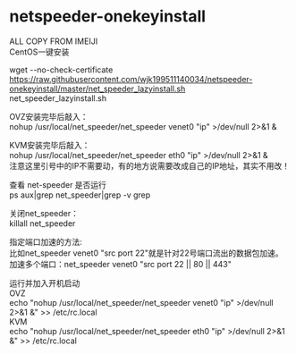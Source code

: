 # netspeeder-onekeyinstall  
ALL COPY FROM IMEIJI  
CentOS一键安装  

wget --no-check-certificate https://raw.githubusercontent.com/wjk199511140034/netspeeder-onekeyinstall/master/net_speeder_lazyinstall.sh  
net_speeder_lazyinstall.sh  

OVZ安装完毕后敲入：  
nohup /usr/local/net_speeder/net_speeder venet0 "ip" >/dev/null 2>&1 &  

KVM安装完毕后敲入：  
nohup /usr/local/net_speeder/net_speeder eth0 "ip" >/dev/null 2>&1 &  
注意这里引号中的IP不需要动，有的地方说需要改成自己的IP地址，其实不用改！  

查看 net-speeder 是否运行  
ps aux|grep net_speeder|grep -v grep  

关闭net_speeder：  
killall net_speeder  

指定端口加速的方法:  
比如net_speeder venet0 "src port 22"就是针对22号端口流出的数据包加速。  
加速多个端口：net_speeder venet0 "src port 22 || 80 || 443"  

运行并加入开机启动  
OVZ  
echo "nohup /usr/local/net_speeder/net_speeder venet0 "ip" >/dev/null 2>&1 &" >> /etc/rc.local  
KVM  
echo "nohup /usr/local/net_speeder/net_speeder eth0 "ip" >/dev/null 2>&1 &" >> /etc/rc.local  





